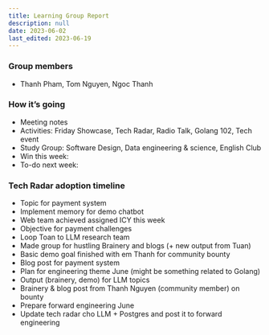 ```yaml
---
title: Learning Group Report
description: null
date: 2023-06-02
last_edited: 2023-06-19
---
```


### Group members

- Thanh Pham, Tom Nguyen, Ngoc Thanh

### How it’s going

- Meeting notes
- Activities: Friday Showcase, Tech Radar, Radio Talk, Golang 102, Tech event
- Study Group: Software Design, Data engineering & science, English Club
- Win this week:
- To-do next week:

### Tech Radar adoption timeline

- Topic for payment system
- Implement memory for demo chatbot
- Web team achieved assigned ICY this week
- Objective for payment challenges
- Loop Toan to LLM research team
- Made group for hustling Brainery and blogs (+ new output from Tuan)
- Basic demo goal finished with em Thanh for community bounty
- Blog post for payment system
- Plan for engineering theme June (might be something related to Golang)
- Output (brainery, demo) for LLM topics
- Brainery & blog post from Thanh Nguyen (community member) on bounty
- Prepare forward engineering June
- Update tech radar cho LLM + Postgres and post it to forward engineering
